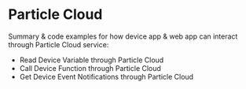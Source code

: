 # Particle Cloud

Summary & code examples for how device app & web app can interact through Particle Cloud service:

* Read Device Variable through Particle Cloud
* Call Device Function through Particle Cloud
* Get Device Event Notifications through Particle Cloud

